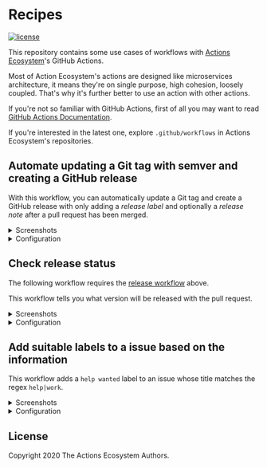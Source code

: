 # Recipes

[![license][license-badge]][license]

This repository contains some use cases of workflows with [Actions Ecosystem](https://github.com/actions-ecosystem)'s GitHub Actions.

Most of Action Ecosystem's actions are designed like microservices architecture, it means they're on single purpose, high cohesion, loosely coupled.
That's why it's further better to use an action with other actions.

If you're not so familiar with GitHub Actions, first of all you may want to read [GitHub Actions Documentation](https://help.github.com/en/actions).

If you're interested in the latest one, explore `.github/workflows` in Actions Ecosystem's repositories.

## Automate updating a Git tag with semver and creating a GitHub release

With this workflow, you can automatically update a Git tag and create a GitHub release with only adding a *release label* and optionally a *release note* after a pull request has been merged.

<details>
<summary>Screenshots</summary>

![screenshot](./docs/assets/screenshot-release-pull-request.png)
![screenshot](./docs/assets/screenshot-release-release.png)

</details>

<details>
<summary>Configuration</summary>

1. [actions-ecosystem/action-get-merged-pull-request](https://github.com/actions-ecosystem/action-get-merged-pull-request) gets a pull request merged with the base branch.
2. [actions-ecosystem/action-release-label](https://github.com/actions-ecosystem/action-release-label) gets a semver update level from a *release label*.
3. [actions-ecosystem/action-get-latest-tag](https://github.com/actions-ecosystem/action-get-latest-tag) fetches the latest Git tag in the repository.
4. [actions-ecosystem/action-bump-semver](https://github.com/actions-ecosystem/action-bump-semver) bumps up the Git tag previously fetched based on the semver update level at the step *1*.
5. *[Optional]* [actions-ecosystem/action-regex-match](https://github.com/actions-ecosystem/action-regex-match) extracts a *release note* from the pull request body.
6. [actions-ecosystem/action-push-tag](https://github.com/actions-ecosystem/action-push-tag) pushes the bumped Git tag with the pull request reference as a message.
7. [actions/create-release](https://github.com/actions/create-release) creates a GitHub release with the Git tag and the *release note* when the semver update level is *major* or *minor*.
8. *[Optional]* [actions-ecosystem/action-create-comment](https://github.com/actions-ecosystem/action-create-comment) creates a comment that reports the new GitHub release.

For further details, see each action document.

```yaml
name: Create Release

on:
  push:
    branches:
      - master

jobs:
  release:
    runs-on: ubuntu-latest
    steps:
      - uses: actions/checkout@v2

      - uses: actions-ecosystem/action-get-merged-pull-request@v1
        id: get-merged-pull-request
        with:
          github_token: ${{ secrets.GITHUB_TOKEN }}

      - uses: actions-ecosystem/action-release-label@v1
        id: release-label
        if: ${{ steps.get-merged-pull-request.outputs.title != null }}
        with:
          github_token: ${{ secrets.GITHUB_TOKEN }}
          labels: ${{ steps.get-merged-pull-request.outputs.labels }}

      - uses: actions-ecosystem/action-get-latest-tag@v1
        id: get-latest-tag
        if: ${{ steps.release-label.outputs.level != null }}
        with:
          semver_only: true

      - uses: actions-ecosystem/action-bump-semver@v1
        id: bump-semver
        if: ${{ steps.release-label.outputs.level != null }}
        with:
          current_version: ${{ steps.get-latest-tag.outputs.tag }}
          level: ${{ steps.release-label.outputs.level }}

      - uses: actions-ecosystem/action-regex-match@v2
        id: regex-match
        if: ${{ steps.bump-semver.outputs.new_version != null }}
        with:
          text: ${{ steps.get-merged-pull-request.outputs.body }}
          regex: '```release_note([\s\S]*)```'

      - uses: actions-ecosystem/action-push-tag@v1
        if: ${{ steps.bump-semver.outputs.new_version != null }}
        with:
          tag: ${{ steps.bump-semver.outputs.new_version }}
          message: "${{ steps.bump-semver.outputs.new_version }}: PR #${{ steps.get-merged-pull-request.outputs.number }} ${{ steps.get-merged-pull-request.outputs.title }}"

      - uses: actions/create-release@v1
        if: ${{ steps.release-label.outputs.level == 'major' || steps.release-label.outputs.level == 'minor' }}
        env:
          GITHUB_TOKEN: ${{ secrets.GITHUB_TOKEN }}
        with:
          tag_name: ${{ steps.bump-semver.outputs.new_version }}
          release_name: ${{ steps.bump-semver.outputs.new_version }}
          body: ${{ steps.regex-match.outputs.group1 }}

      - uses: actions-ecosystem/action-create-comment@v1
        if: ${{ steps.bump-semver.outputs.new_version != null }}
        with:
          github_token: ${{ secrets.GITHUB_TOKEN }}
          number: ${{ steps.get-merged-pull-request.outputs.number }}
          body: |
            The new version [${{ steps.bump-semver.outputs.new_version }}](https://github.com/${{ github.repository }}/releases/tag/${{ steps.bump-semver.outputs.new_version }}) has been released :tada:
```

</details>

## Check release status

The following workflow requires the [release workflow](#automate-updating-a-git-tag-with-semver-and-creating-a-github-release) above.

This workflow tells you what version will be released with the pull request.

<details>
<summary>Screenshots</summary>

![screenshot](./docs/assets/screenshot-check-release-comment.png)

</details>

<details>
<summary>Configuration</summary>

```yaml
name: Check Release

on:
  pull_request:
    types:
      - labeled

jobs:
  release:
    runs-on: ubuntu-latest
    steps:
      - uses: actions/checkout@v2

      - uses: actions-ecosystem/action-release-label@v1
        id: release-label
        if: ${{ startsWith(github.event.label.name, 'release/') }}

      - uses: actions-ecosystem/action-get-latest-tag@v1
        id: get-latest-tag
        if: ${{ steps.release-label.outputs.level != null }}
        with:
          semver_only: true

      - uses: actions-ecosystem/action-bump-semver@v1
        id: bump-semver
        if: ${{ steps.release-label.outputs.level != null }}
        with:
          current_version: ${{ steps.get-latest-tag.outputs.tag }}
          level: ${{ steps.release-label.outputs.level }}

      - uses: actions-ecosystem/action-create-comment@v1
        if: ${{ steps.bump-semver.outputs.new_version != null }}
        with:
          github_token: ${{ secrets.GITHUB_TOKEN }}
          body: |
            This PR will update [${{ github.repository }}](https://github.com/${{ github.repository }}) from [${{ steps.get-latest-tag.outputs.tag }}](https://github.com/${{ github.repository }}/releases/tag/${{ steps.get-latest-tag.outputs.tag }}) to ${{ steps.bump-semver.outputs.new_version }} :rocket:

            If this update isn't as you expected, you may want to change or remove the *release label*.
```

</details>

## Add suitable labels to a issue based on the information

This workflow adds a `help wanted` label to an issue whose title matches the regex `help|work`.

<details>
<summary>Screenshots</summary>

![screenshot](./docs/assets/screenshot-add-label-based-on-issue.png)

</details>

<details>
<summary>Configuration</summary>

```yaml
name: Mark Issue with Help Wanted

on:
  pull_request:
    types:
      - opened
      - edited
      - reopened

jobs:
  release:
    runs-on: ubuntu-latest
    steps:
      - uses: actions/checkout@v2

      - uses: actions-ecosystem/action-regex-match@v2
        id: regex-match
        with:
          text: ${{ github.event.issue.title }}
          regex: "help|work"
          flags: 'gi'

      - uses: actions-ecosystem/action-add-labels@v1
        if: ${{ steps.regex-match.outputs.match != '' }}
        with:
          github_token: ${{ secrets.GITHUB_TOKEN }}
          labels: 'help wanted'
```

</details>

## License

Copyright 2020 The Actions Ecosystem Authors.

<!-- badge links -->

[license]: LICENSE
[license-badge]: https://img.shields.io/github/license/actions-ecosystem/action-add-labels?style=for-the-badge
